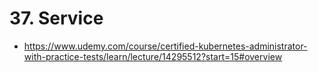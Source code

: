 # 37. Service
- https://www.udemy.com/course/certified-kubernetes-administrator-with-practice-tests/learn/lecture/14295512?start=15#overview



